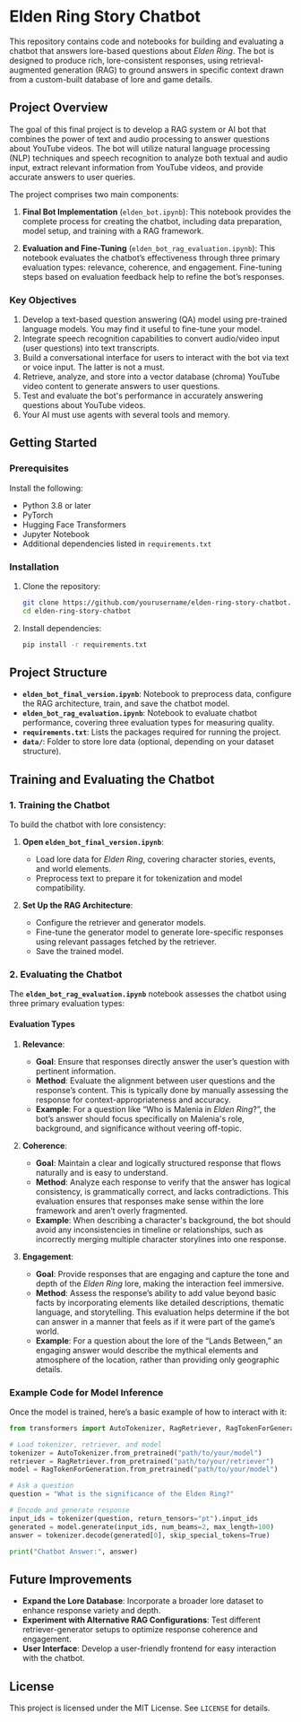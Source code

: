 
# Elden Ring Story Chatbot

This repository contains code and notebooks for building and evaluating a chatbot that answers lore-based questions about *Elden Ring*. The bot is designed to produce rich, lore-consistent responses, using retrieval-augmented generation (RAG) to ground answers in specific context drawn from a custom-built database of lore and game details.

## Project Overview

The goal of this final project is to develop a RAG system or AI bot that combines the power of text and audio processing to answer questions about YouTube videos. The bot will utilize natural language processing (NLP) techniques and speech recognition to analyze both textual and audio input, extract relevant information from YouTube videos, and provide accurate answers to user queries.

The project comprises two main components:

1. **Final Bot Implementation** (`elden_bot.ipynb`): This notebook provides the complete process for creating the chatbot, including data preparation, model setup, and training with a RAG framework.
   
2. **Evaluation and Fine-Tuning** (`elden_bot_rag_evaluation.ipynb`): This notebook evaluates the chatbot’s effectiveness through three primary evaluation types: relevance, coherence, and engagement. Fine-tuning steps based on evaluation feedback help to refine the bot’s responses.

### Key Objectives

1. Develop a text-based question answering (QA) model using pre-trained language models. You may find it useful to fine-tune your model.
2. Integrate speech recognition capabilities to convert audio/video input (user questions) into text transcripts.
3. Build a conversational interface for users to interact with the bot via text or voice input. The latter is not a must.
4. Retrieve, analyze, and store into a vector database (chroma) YouTube video content to generate answers to user questions.
5. Test and evaluate the bot's performance in accurately answering questions about YouTube videos.
6. Your AI must use agents with several tools and memory.

## Getting Started

### Prerequisites

Install the following:

- Python 3.8 or later
- PyTorch
- Hugging Face Transformers
- Jupyter Notebook
- Additional dependencies listed in `requirements.txt`

### Installation

1. Clone the repository:
   ```bash
   git clone https://github.com/yourusername/elden-ring-story-chatbot.git
   cd elden-ring-story-chatbot
   ```
   
2. Install dependencies:
   ```bash
   pip install -r requirements.txt
   ```

## Project Structure

- **`elden_bot_final_version.ipynb`**: Notebook to preprocess data, configure the RAG architecture, train, and save the chatbot model.
- **`elden_bot_rag_evaluation.ipynb`**: Notebook to evaluate chatbot performance, covering three evaluation types for measuring quality.
- **`requirements.txt`**: Lists the packages required for running the project.
- **`data/`**: Folder to store lore data (optional, depending on your dataset structure).

## Training and Evaluating the Chatbot

### 1. Training the Chatbot

To build the chatbot with lore consistency:

1. **Open `elden_bot_final_version.ipynb`**:
   - Load lore data for *Elden Ring*, covering character stories, events, and world elements.
   - Preprocess text to prepare it for tokenization and model compatibility.

2. **Set Up the RAG Architecture**:
   - Configure the retriever and generator models.
   - Fine-tune the generator model to generate lore-specific responses using relevant passages fetched by the retriever.
   - Save the trained model.

### 2. Evaluating the Chatbot

The **`elden_bot_rag_evaluation.ipynb`** notebook assesses the chatbot using three primary evaluation types:

#### Evaluation Types

1. **Relevance**:
   - **Goal**: Ensure that responses directly answer the user’s question with pertinent information.
   - **Method**: Evaluate the alignment between user questions and the response’s content. This is typically done by manually assessing the response for context-appropriateness and accuracy.
   - **Example**: For a question like “Who is Malenia in *Elden Ring*?”, the bot’s answer should focus specifically on Malenia's role, background, and significance without veering off-topic.

2. **Coherence**:
   - **Goal**: Maintain a clear and logically structured response that flows naturally and is easy to understand.
   - **Method**: Analyze each response to verify that the answer has logical consistency, is grammatically correct, and lacks contradictions. This evaluation ensures that responses make sense within the lore framework and aren’t overly fragmented.
   - **Example**: When describing a character's background, the bot should avoid any inconsistencies in timeline or relationships, such as incorrectly merging multiple character storylines into one response.

3. **Engagement**:
   - **Goal**: Provide responses that are engaging and capture the tone and depth of the *Elden Ring* lore, making the interaction feel immersive.
   - **Method**: Assess the response’s ability to add value beyond basic facts by incorporating elements like detailed descriptions, thematic language, and storytelling. This evaluation helps determine if the bot can answer in a manner that feels as if it were part of the game’s world.
   - **Example**: For a question about the lore of the “Lands Between,” an engaging answer would describe the mythical elements and atmosphere of the location, rather than providing only geographic details.

### Example Code for Model Inference

Once the model is trained, here’s a basic example of how to interact with it:

```python
from transformers import AutoTokenizer, RagRetriever, RagTokenForGeneration

# Load tokenizer, retriever, and model
tokenizer = AutoTokenizer.from_pretrained("path/to/your/model")
retriever = RagRetriever.from_pretrained("path/to/your/retriever")
model = RagTokenForGeneration.from_pretrained("path/to/your/model")

# Ask a question
question = "What is the significance of the Elden Ring?"

# Encode and generate response
input_ids = tokenizer(question, return_tensors="pt").input_ids
generated = model.generate(input_ids, num_beams=2, max_length=100)
answer = tokenizer.decode(generated[0], skip_special_tokens=True)

print("Chatbot Answer:", answer)
```

## Future Improvements

- **Expand the Lore Database**: Incorporate a broader lore dataset to enhance response variety and depth.
- **Experiment with Alternative RAG Configurations**: Test different retriever-generator setups to optimize response coherence and engagement.
- **User Interface**: Develop a user-friendly frontend for easy interaction with the chatbot.

## License

This project is licensed under the MIT License. See `LICENSE` for details.
